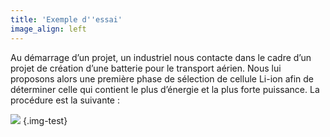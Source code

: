 ```yaml
---
title: 'Exemple d''essai'
image_align: left
---
```


Au démarrage d’un projet, un industriel nous contacte dans le cadre d’un projet de création d’une batterie pour le transport aérien. Nous lui proposons alors une première phase de sélection de cellule Li-ion afin de déterminer celle qui contient le plus d’énergie et la plus forte puissance. La procédure est la suivante :

![](https://place.cat/bw/300/200) {.img-test}


